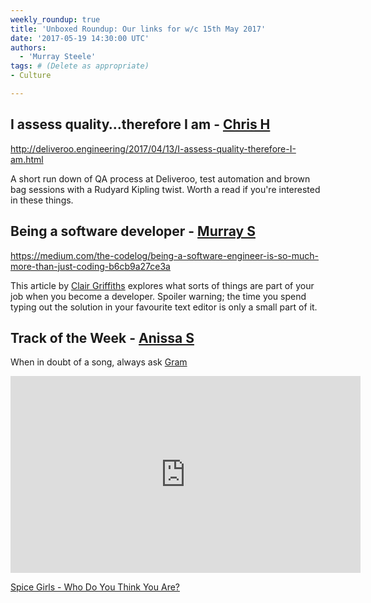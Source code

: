 ```yaml
---
weekly_roundup: true
title: 'Unboxed Roundup: Our links for w/c 15th May 2017'
date: '2017-05-19 14:30:00 UTC'
authors:
  - 'Murray Steele'
tags: # (Delete as appropriate)
- Culture

---
```


## I assess quality…therefore I am - [Chris H](/team#chris-holmes)

http://deliveroo.engineering/2017/04/13/I-assess-quality-therefore-I-am.html

A short run down of QA process at Deliveroo, test automation and brown bag
sessions with a Rudyard Kipling twist. Worth a read if you're interested in
these things.

## Being a software developer - [Murray S](/team#murray-steele)

https://medium.com/the-codelog/being-a-software-engineer-is-so-much-more-than-just-coding-b6cb9a27ce3a

This article by [Clair Griffiths](https://twitter.com/codingwithclair) explores
what sorts of things are part of your job when you become a developer.  Spoiler
warning; the time you spend typing out the solution in your favourite text
editor is only a small part of it.

## Track of the Week - [Anissa S](/team#anissa-said)

When in doubt of a song, always ask [Gram](/team#graeme-mccubbin)

<iframe width="560" height="315" src="https://www.youtube.com/embed/-YriinrRGug" frameborder="0" allowfullscreen></iframe>

[Spice Girls - Who Do You Think You Are?](https://www.youtube.com/watch?v=-YriinrRGug)
